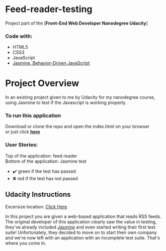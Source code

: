 # Feed-reader-testing 

Project part of the [**Front-End Web Developer Nanodegree Udacity**]


### Code with: 

- HTML5
- CSS3
- JavaScript
- [Jasmine, Behavior-Driven JavaScript](https://jasmine.github.io/index.html)


# Project Overview

In an existing project given to me by Udacity for my nanodegree course, using Jasmine to test if the Javascript is working properly. 

### To run this application

Download or clone the repo and open the index.html on your browser <br/>
or just click [**here**](https://github.com/evatsv/Feed-reader-test)

### User Stories:
Top of the application: feed reader <br/>
Bottom of the application: Jasmine test <br/>
+ ✔️ green if the test has passed <br/>   
+ ❌ red if the test has not passed<br/>


## Udacity Instructions

Excersize location: <a href="https://github.com/udacity/frontend-nanodegree-feedreader">Click Here</a>

In this project you are given a web-based application that reads RSS feeds. The original developer of this application clearly saw the value in testing, they've already included <a href="https://jasmine.github.io/">Jasmine</a> and even started writing their first test suite! Unfortunately, they decided to move on to start their own company and we're now left with an application with an incomplete test suite. That's where you come in.




